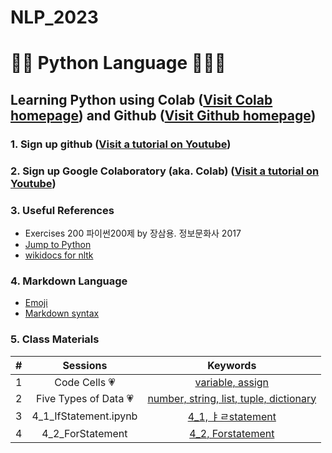 # NLP_2023

# 🐹🍦 **Python Language** 🍅🎅💗

## **Learning Python** using **Colab** ([Visit Colab homepage](https://colab.research.google.com/?utm_source=scs-index)) and **Github** ([Visit Github homepage](https://github.com/))

### **1. Sign up github** ([Visit a tutorial on Youtube](https://www.youtube.com/watch?v=c-NikCpec7U))
### **2. Sign up Google Colaboratory** (aka. Colab) ([Visit a tutorial on Youtube](https://www.youtube.com/watch?v=2X_EU18OeYM))

### **3. Useful References**
- Exercises 200 파이썬200제 by 장삼용. 정보문화사 2017
- [Jump to Python](https://wikidocs.net/book/1)
- [wikidocs for nltk](https://wikidocs.net/21667)

### **4. Markdown Language**
* [Emoji](https://gist.github.com/rxaviers/7360908)
* [Markdown syntax](https://www.markdownguide.org/basic-syntax/)


### **5. Class Materials**

| # | Sessions | Keywords |
|:--: |:--: |:--: |
| 1 | Code Cells 💗 | [variable, assign](https://github.com/jeonsy22/NLP_2023/blob/main/1_CodeCells_Basic.ipynb) |
| 2 | Five Types of Data 💗 | [number, string, list, tuple, dictionary](https://github.com/jeonsy22/NLP_2023/blob/main/2_FiveTypesofData.ipynb) |
| 3 | 4_1_IfStatement.ipynb | [4_1, ㅑㄹstatement](https://colab.research.google.com/github/jeonsy22/NLP_2023/blob/main/4_1_IfStatement.ipynb) |
| 4 | 4_2_ForStatement | [4_2, Forstatement](https://colab.research.google.com/github/jeonsy22/NLP_2023/blob/main/4_2_ForStatement.ipynb) |
